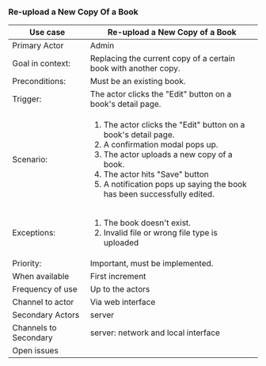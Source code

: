 ### Re-upload a New Copy Of a Book

| Use case | Re-upload a New Copy of a Book |
|---|---|
| Primary Actor | Admin |
| Goal in context: | Replacing the current copy of a certain book with another copy.|
| Preconditions: | Must be an existing book. |
| Trigger: | The actor clicks the "Edit" button on a book's detail page. |
| Scenario: | <ol><li>The actor clicks the "Edit" button on a book's detail page.</li><li>A confirmation modal pops up.</li><li>The actor uploads a new copy of a book.</li><li>The actor hits "Save" button</li><li>A notification pops up saying the book has been successfully edited.</li></ol>|
| Exceptions: | <ol><li> The book doesn't exist.</li><li>Invalid file or wrong file type is uploaded</li></ol> |
| Priority: | Important, must be implemented. |
| When available | First increment |
| Frequency of use | Up to the actors |
| Channel to actor | Via web interface |
| Secondary Actors | server|
| Channels to Secondary| server: network and local interface|
| Open issues | <ol></ol> |
